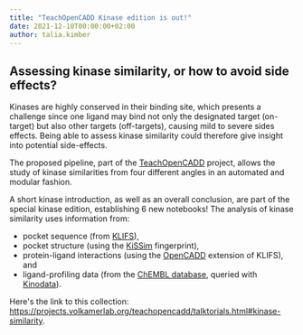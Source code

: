 ```yaml
---
title: "TeachOpenCADD Kinase edition is out!"
date: 2021-12-10T00:00:00+02:00
author: talia.kimber
---
```


## Assessing kinase similarity, or how to avoid side effects?

Kinases are highly conserved in their binding site, which presents a challenge since one ligand may bind not only the designated target (on-target) but also other targets (off-targets), causing mild to severe sides effects. Being able to assess kinase similarity could therefore give insight into potential side-effects.

The proposed pipeline, part of the [TeachOpenCADD](https://github.com/volkamerlab/teachopencadd) project, allows the study of kinase similarities from four different angles in an automated and modular fashion.

A short kinase introduction, as well as an overall conclusion, are part of the special kinase edition, establishing 6 new notebooks!
The analysis of kinase similarity uses information from:

-  pocket sequence (from [KLIFS](https://klifs.net/)),
-  pocket structure (using the [KiSSim](https://github.com/volkamerlab/kissim) fingerprint),
-  protein-ligand interactions (using the [OpenCADD](https://github.com/volkamerlab/opencadd) extension of KLIFS), and
-  ligand-profiling data (from the [ChEMBL database](https://www.ebi.ac.uk/chembl/), queried with [Kinodata](https://github.com/openkinome/kinodata)).

Here's the link to this collection: https://projects.volkamerlab.org/teachopencadd/talktorials.html#kinase-similarity.

